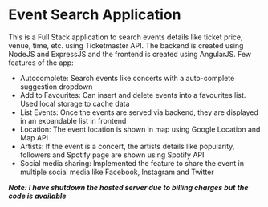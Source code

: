 # Event Search Application
This is a Full Stack application to search events details like ticket price, venue, time, etc. using Ticketmaster API. The backend is created using NodeJS and ExpressJS and the frontend is created using AngularJS. 
Few features of the app:

- Autocomplete: Search events like concerts with a auto-complete suggestion dropdown
- Add to Favourites: Can insert and delete events into a favourites list. Used local storage to cache data
- List Events: Once the events are served via backend, they are displayed in an expandable list in frontend
- Location: The event location is shown in map using Google Location and Map API
- Artists: If the event is a concert, the artists details like popularity, followers and Spotify page are shown using Spotify API
- Social media sharing: Implemented the feature to share the event in multiple social media like Facebook, Instagram and Twitter

***Note: I have shutdown the hosted server due to billing charges but the code is available***
